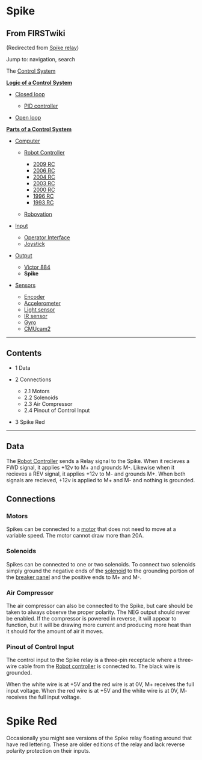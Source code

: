 # Spike

## From FIRSTwiki

(Redirected from [Spike relay](/index.php?title=Spike_relay&redirect=no "Spike
relay"))

Jump to: navigation, search

The [Control System](control-system)

**[Logic of a Control System](Logic_of_a_control_system "Logic of a control system")**

- [Closed loop](closed-loop)

  - [PID controller](PID_controller "PID controller")

- [Open loop](open-loop)

**[Parts of a Control System](Parts_of_a_control_system "Parts of a control system")**

- [Computer](Computer "Computer")

  - [Robot Controller](robot-controller)

    - [2009 RC](Robot_Controller_%282009%29 "Robot Controller \(2009\)")
    - [2006 RC](Robot_Controller_%282006%29 "Robot Controller \(2006\)")
    - [2004 RC](Robot_Controller_%282004%29 "Robot Controller \(2004\)")
    - [2003 RC](Robot_Controller_%282003%29 "Robot Controller \(2003\)")
    - [2000 RC](Robot_Controller_%282000%29 "Robot Controller \(2000\)")
    - [1996 RC](/index.php?title=Robot_Controller_%281996%29&action=edit "Robot Controller \(1996\)")
    - [1993 RC](/index.php?title=Robot_Controller_%281993%29&action=edit "Robot Controller \(1993\)")

  - [Robovation](robovation)

- [Input](input)

  - [Operator Interface](operator-interface)
  - [Joystick](joystick)

- [Output](output)

  - [Victor 884](victor-884)
  - **Spike**

- [Sensors](sensor)

  - [Encoder](encoder)
  - [Accelerometer](accelerometer)
  - [Light sensor](/index.php?title=Light_sensor&action=edit "Light sensor")
  - [IR sensor](tsop34840)
  - [Gyro](gyro)
  - [CMUcam2](CMUcam2 "CMUcam2")

--------------------------------------------------------------------------------

## Contents

- 1 Data
- 2 Connections

  - 2.1 Motors
  - 2.2 Solenoids
  - 2.3 Air Compressor
  - 2.4 Pinout of Control Input

- 3 Spike Red

--------------------------------------------------------------------------------

## Data

The [Robot Controller](robot-controller) sends a Relay signal to the Spike. When it recieves a FWD signal, it applies +12v to M+ and grounds M-. Likewise when it recieves a REV signal, it applies +12v to M- and grounds M+. When both signals are recieved, +12v is applied to M+ and M- and nothing is grounded.

## Connections

### Motors

Spikes can be connected to a [motor](motor) that does not need to move at a variable speed. The motor cannot draw more than 20A.

### Solenoids

Spikes can be connected to one or two solenoids. To connect two solenoids simply ground the negative ends of the [solenoid](Solenoid "Solenoid") to the grounding portion of the [breaker panel](Breaker_panel "Breaker panel") and the positive ends to M+ and M-.

### Air Compressor

The air compressor can also be connected to the Spike, but care should be taken to always observe the proper polarity. The NEG output should never be enabled. If the compressor is powered in reverse, it will appear to function, but it will be drawing more current and producing more heat than it should for the amount of air it moves.

### Pinout of Control Input

The control input to the Spike relay is a three-pin receptacle where a three- wire cable from the [Robot controller](Robot_controller "Robot
controller") is connected to. The black wire is grounded.

When the white wire is at +5V and the red wire is at 0V, M+ receives the full input voltage. When the red wire is at +5V and the white wire is at 0V, M- receives the full input voltage.

# Spike Red

Occasionally you might see versions of the Spike relay floating around that have red lettering. These are older editions of the relay and lack reverse polarity protection on their inputs.
